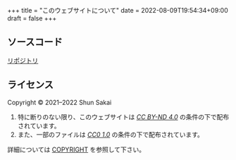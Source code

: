 +++
title = "このウェブサイトについて"
date = 2022-08-09T19:54:34+09:00
draft = false
+++

## ソースコード

[リポジトリ](https://github.com/sorairolake/sorairolake.github.io)

## ライセンス

Copyright &copy; 2021&ndash;2022 Shun Sakai

1. 特に断りのない限り、このウェブサイトは [_CC BY-ND 4.0_](https://creativecommons.org/licenses/by-nd/4.0/) の条件の下で配布されています。
2. また、一部のファイルは [_CC0 1.0_](https://creativecommons.org/publicdomain/zero/1.0/) の条件の下で配布されています。

詳細については [COPYRIGHT](https://github.com/sorairolake/sorairolake.github.io/blob/develop/COPYRIGHT) を参照して下さい。
